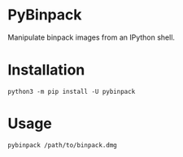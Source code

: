 # PyBinpack

Manipulate binpack images from an IPython shell.

# Installation

```shell
python3 -m pip install -U pybinpack
```

# Usage

```shell
pybinpack /path/to/binpack.dmg
```

